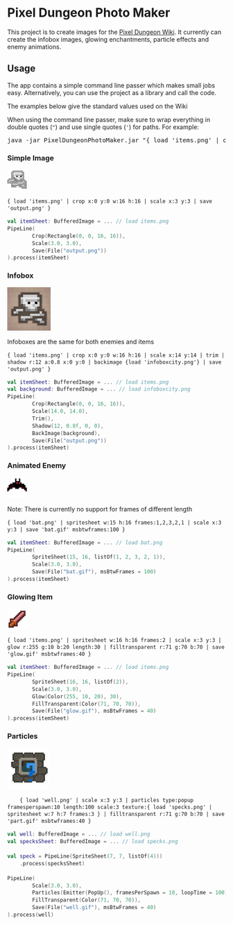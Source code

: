 Pixel Dungeon Photo Maker
======================

This project is to create images for the <a href="http://pixeldungeon.wikia.com">Pixel Dungeon Wiki</a>.
It currently can create the infobox images, glowing enchantments, particle effects and enemy animations.

## Usage

The app contains a simple command line passer which makes small jobs easy.
Alternatively, you can use the project as a library and call the code.

The examples below give the standard values used on the Wiki

When using the command line passer, make sure to wrap everything in double quotes (`"`) and use single quotes (`'`) for paths. For example:

<pre>
java -jar PixelDungeonPhotoMaker.jar "{ load 'items.png' | crop x:0 y:0 w:16 h:16 | scale x:3 y:3 | save 'output.png' }"
</pre>

### Simple Image

![Simple Image Example](https://github.com/mdsimmo/PixelDungeonPhotoMaker/raw/master/src/main/resources/example_simple.png)

    { load 'items.png' | crop x:0 y:0 w:16 h:16 | scale x:3 y:3 | save 'output.png' }

```kotlin
val itemSheet: BufferedImage = ... // load items.png
PipeLine(
        Crop(Rectangle(0, 0, 16, 16)),
        Scale(3.0, 3.0),
        Save(File("output.png"))
).process(itemSheet)
```

### Infobox

<img src="https://github.com/mdsimmo/PixelDungeonPhotoMaker/raw/master/src/main/resources/example_infobox.png" width="100" alt="Infobox Example" />

Infoboxes are the same for both enemies and items
   
    { load 'items.png' | crop x:0 y:0 w:16 h:16 | scale x:14 y:14 | trim | shadow r:12 a:0.8 x:0 y:0 | backimage {load 'infoboxcity.png'} | save 'output.png' }
    
```kotlin
val itemSheet: BufferedImage = ... // load items.png
val background: BufferedImage = ... // load infoboxcity.png
PipeLine(
        Crop(Rectangle(0, 0, 16, 16)),
        Scale(14.0, 14.0),
        Trim(),
        Shadow(12, 0.8f, 0, 0),
        BackImage(background),
        Save(File("output.png"))
).process(itemSheet)
```    

### Animated Enemy

![Animated Enemy Example](https://github.com/mdsimmo/PixelDungeonPhotoMaker/raw/master/src/main/resources/example_enemy.gif)

Note: There is currently no support for frames of different length 

    { load 'bat.png' | spritesheet w:15 h:16 frames:1,2,3,2,1 | scale x:3 y:3 | save 'bat.gif' msbtwframes:100 }

```kotlin
val itemSheet: BufferedImage = ... // load bat.png
PipeLine(
        SpriteSheet(15, 16, listOf(1, 2, 3, 2, 1)),
        Scale(3.0, 3.0),
        Save(File("bat.gif"), msBtwFrames = 100)
).process(itemSheet)
```    

### Glowing Item

![Glowing Item Example](https://github.com/mdsimmo/PixelDungeonPhotoMaker/raw/master/src/main/resources/example_glow.gif)

    { load 'items.png' | spritesheet w:16 h:16 frames:2 | scale x:3 y:3 | glow r:255 g:10 b:20 length:30 | filltransparent r:71 g:70 b:70 | save 'glow.gif' msbtwframes:40 }
    
```kotlin
val itemSheet: BufferedImage = ... // load items.png
PipeLine(
        SpriteSheet(16, 16, listOf(2)),
        Scale(3.0, 3.0),
        Glow(Color(255, 10, 20), 30),
        FillTransparent(Color(71, 70, 70)),
        Save(File("glow.gif"), msBtwFrames = 40)
).process(itemSheet)
```

### Particles

![Particles Example](https://github.com/mdsimmo/PixelDungeonPhotoMaker/raw/master/src/main/resources/example_particles.gif)

        { load 'well.png' | scale x:3 y:3 | particles type:popup framesperspawn:10 length:100 scale:3 texture:{ load 'specks.png' | spritesheet w:7 h:7 frames:3 } | filltransparent r:71 g:70 b:70 | save 'part.gif' msbtwframes:40 } 

```kotlin
val well: BufferedImage = ... // load well.png
val specksSheet: BufferedImage = ... // load specks.png

val speck = PipeLine(SpriteSheet(7, 7, listOf(4)))
    .process(specksSheet)

PipeLine(
        Scale(3.0, 3.0),
        Particles(Emitter(PopUp(), framesPerSpawn = 10, loopTime = 100), specks, 3.0f, 100),
        FillTransparent(Color(71, 70, 70)),
        Save(File("well.gif"), msBtwFrames = 40)
).process(well)
```